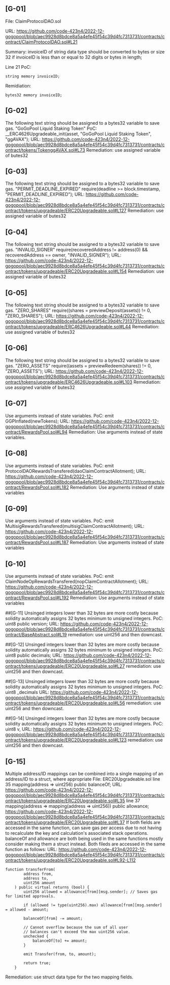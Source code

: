 ## [G-01]
File: ClaimProtocolDAO.sol

URL: https://github.com/code-423n4/2022-12-gogopool/blob/aec9928d8bdce8a5a4efe45f54c39d4fc7313731/contracts/contract/ClaimProtocolDAO.sol#L21

Summary: invoiceID of string data type should be converted to bytes or size 32 if invoiceID is less than or equal to 32 digits or bytes in length;

Line 21 PoC: 
```
string memory invoiceID;
```
Remidiation: 
```
bytes32 memory invoiceID;
```

## [G-02]
The following text string should be assigned to a bytes32 variable to save gas. "GoGoPool Liquid Staking Token"
PoC:  __ERC4626Upgradeable_init(asset, "GoGoPool Liquid Staking Token", "ggAVAX");
URL: https://github.com/code-423n4/2022-12-gogopool/blob/aec9928d8bdce8a5a4efe45f54c39d4fc7313731/contracts/contract/tokens/TokenggAVAX.sol#L73
Remediation: use assigned variable of butes32

## [G-03]
The following text string should be assigned to a bytes32 variable to save gas. "PERMIT_DEADLINE_EXPIRED"
require(deadline >= block.timestamp, "PERMIT_DEADLINE_EXPIRED");
URL: https://github.com/code-423n4/2022-12-gogopool/blob/aec9928d8bdce8a5a4efe45f54c39d4fc7313731/contracts/contract/tokens/upgradeable/ERC20Upgradeable.sol#L127
Remediation: use assigned variable of butes32

## [G-04]
The following text string should be assigned to a bytes32 variable to save gas. "INVALID_SIGNER"
require(recoveredAddress != address(0) && recoveredAddress == owner, "INVALID_SIGNER");
URL: https://github.com/code-423n4/2022-12-gogopool/blob/aec9928d8bdce8a5a4efe45f54c39d4fc7313731/contracts/contract/tokens/upgradeable/ERC20Upgradeable.sol#L154
Remediation: use assigned variable of butes32

## [G-05]
The following text string should be assigned to a bytes32 variable to save gas. "ZERO_SHARES"
require((shares = previewDeposit(assets)) != 0, "ZERO_SHARES");
URL: https://github.com/code-423n4/2022-12-gogopool/blob/aec9928d8bdce8a5a4efe45f54c39d4fc7313731/contracts/contract/tokens/upgradeable/ERC4626Upgradeable.sol#L44
Remediation: use assigned variable of butes32

## [G-06]
The following text string should be assigned to a bytes32 variable to save gas. "ZERO_ASSETS"
require((assets = previewRedeem(shares)) != 0, "ZERO_ASSETS");
URL: https://github.com/code-423n4/2022-12-gogopool/blob/aec9928d8bdce8a5a4efe45f54c39d4fc7313731/contracts/contract/tokens/upgradeable/ERC4626Upgradeable.sol#L103
Remediation: use assigned variable of butes32

## [G-07]
Use arguments instead of state variables.
PoC:  emit GGPInflated(newTokens);
URL: https://github.com/code-423n4/2022-12-gogopool/blob/aec9928d8bdce8a5a4efe45f54c39d4fc7313731/contracts/contract/RewardsPool.sol#L94
Remediation: Use arguments instead of state variables.

## [G-08]
Use arguments instead of state variables.
PoC:  emit ProtocolDAORewardsTransfered(daoClaimContractAllotment);
URL: https://github.com/code-423n4/2022-12-gogopool/blob/aec9928d8bdce8a5a4efe45f54c39d4fc7313731/contracts/contract/RewardsPool.sol#L182
Remediation: Use arguments instead of state variables

## [G-09]
Use arguments instead of state variables.
PoC:  emit MultisigRewardsTransfered(multisigClaimContractAllotment);
URL: https://github.com/code-423n4/2022-12-gogopool/blob/aec9928d8bdce8a5a4efe45f54c39d4fc7313731/contracts/contract/RewardsPool.sol#L187
Remediation: Use arguments instead of state variables

## [G-10]
Use arguments instead of state variables.
PoC: emit ClaimNodeOpRewardsTransfered(nopClaimContractAllotment);
URL: https://github.com/code-423n4/2022-12-gogopool/blob/aec9928d8bdce8a5a4efe45f54c39d4fc7313731/contracts/contract/RewardsPool.sol#L192
Remediation: Use arguments instead of state variables

##[G-11]
Unsinged integers lower than 32 bytes are more costly because solidity automatically assigns 32 bytes minimum to unsigned integers. 
PoC:   uint8 public version;
URL: https://github.com/code-423n4/2022-12-gogopool/blob/aec9928d8bdce8a5a4efe45f54c39d4fc7313731/contracts/contract/BaseAbstract.sol#L19
remediation: use uint256 and then downcast.

##[G-12]
Unsinged integers lower than 32 bytes are more costly because solidity automatically assigns 32 bytes minimum to unsigned integers. 
PoC:  uint8 public decimals;
URL: https://github.com/code-423n4/2022-12-gogopool/blob/aec9928d8bdce8a5a4efe45f54c39d4fc7313731/contracts/contract/tokens/upgradeable/ERC20Upgradeable.sol#L27
remediation: use uint256 and then downcast.

##[G-13]
Unsinged integers lower than 32 bytes are more costly because solidity automatically assigns 32 bytes minimum to unsigned integers. 
PoC:  uint8 _decimals
URL: https://github.com/code-423n4/2022-12-gogopool/blob/aec9928d8bdce8a5a4efe45f54c39d4fc7313731/contracts/contract/tokens/upgradeable/ERC20Upgradeable.sol#L56
remediation: use uint256 and then downcast.

##[G-14]
Unsinged integers lower than 32 bytes are more costly because solidity automatically assigns 32 bytes minimum to unsigned integers. 
PoC:  uint8 v,
URL: https://github.com/code-423n4/2022-12-gogopool/blob/aec9928d8bdce8a5a4efe45f54c39d4fc7313731/contracts/contract/tokens/upgradeable/ERC20Upgradeable.sol#L123
remediation: use uint256 and then downcast.

## [G-15]
Multiple address/ID mappings can be combined into a single mapping of an address/ID to a struct, where appropriate
File: ERC20Upgradeable.sol
line 35
mapping(address => uint256) public balanceOf;
URL: https://github.com/code-423n4/2022-12-gogopool/blob/aec9928d8bdce8a5a4efe45f54c39d4fc7313731/contracts/contract/tokens/upgradeable/ERC20Upgradeable.sol#L35
line 37
mapping(address => mapping(address => uint256)) public allowance;
https://github.com/code-423n4/2022-12-gogopool/blob/aec9928d8bdce8a5a4efe45f54c39d4fc7313731/contracts/contract/tokens/upgradeable/ERC20Upgradeable.sol#L37
If both fields are accessed in the same function, can save gas per access due to not having to recalculate the key and calculation's associated stack operations.
balanceOf and allowance are both being used in the same functions mostly consider making them a struct instead. 
Both fileds are accessed in the same function as follows:
URL: https://github.com/code-423n4/2022-12-gogopool/blob/aec9928d8bdce8a5a4efe45f54c39d4fc7313731/contracts/contract/tokens/upgradeable/ERC20Upgradeable.sol#L92-L112
```
function transferFrom(
		address from,
		address to,
		uint256 amount
	) public virtual returns (bool) {
		uint256 allowed = allowance[from][msg.sender]; // Saves gas for limited approvals.

		if (allowed != type(uint256).max) allowance[from][msg.sender] = allowed - amount;

		balanceOf[from] -= amount;

		// Cannot overflow because the sum of all user
		// balances can't exceed the max uint256 value.
		unchecked {
			balanceOf[to] += amount;
		}

		emit Transfer(from, to, amount);

		return true;
	}
```
Remediation: use struct data type for the two mapping fields.